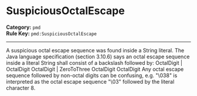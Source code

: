 # SuspiciousOctalEscape
**Category:** `pmd`<br/>
**Rule Key:** `pmd:SuspiciousOctalEscape`<br/>


-----

A suspicious octal escape sequence was found inside a String literal. The Java language specification (section 3.10.6) says an octal escape sequence inside a literal String shall consist of a backslash followed by: OctalDigit | OctalDigit OctalDigit | ZeroToThree OctalDigit OctalDigit Any octal escape sequence followed by non-octal digits can be confusing, e.g. "\038" is interpreted as the octal escape sequence "\03" followed by the literal character 8.
